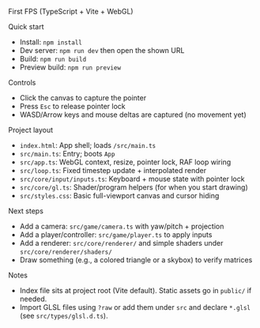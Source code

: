 First FPS (TypeScript + Vite + WebGL)

Quick start
- Install: `npm install`
- Dev server: `npm run dev` then open the shown URL
- Build: `npm run build`
- Preview build: `npm run preview`

Controls
- Click the canvas to capture the pointer
- Press `Esc` to release pointer lock
- WASD/Arrow keys and mouse deltas are captured (no movement yet)

Project layout
- `index.html`: App shell; loads `/src/main.ts`
- `src/main.ts`: Entry; boots `App`
- `src/app.ts`: WebGL context, resize, pointer lock, RAF loop wiring
- `src/loop.ts`: Fixed timestep update + interpolated render
- `src/core/input/inputs.ts`: Keyboard + mouse state with pointer lock
- `src/core/gl.ts`: Shader/program helpers (for when you start drawing)
- `src/styles.css`: Basic full-viewport canvas and cursor hiding

Next steps
- Add a camera: `src/game/camera.ts` with yaw/pitch + projection
- Add a player/controller: `src/game/player.ts` to apply inputs
- Add a renderer: `src/core/renderer/` and simple shaders under `src/core/renderer/shaders/`
- Draw something (e.g., a colored triangle or a skybox) to verify matrices

Notes
- Index file sits at project root (Vite default). Static assets go in `public/` if needed.
- Import GLSL files using `?raw` or add them under `src` and declare `*.glsl` (see `src/types/glsl.d.ts`).

